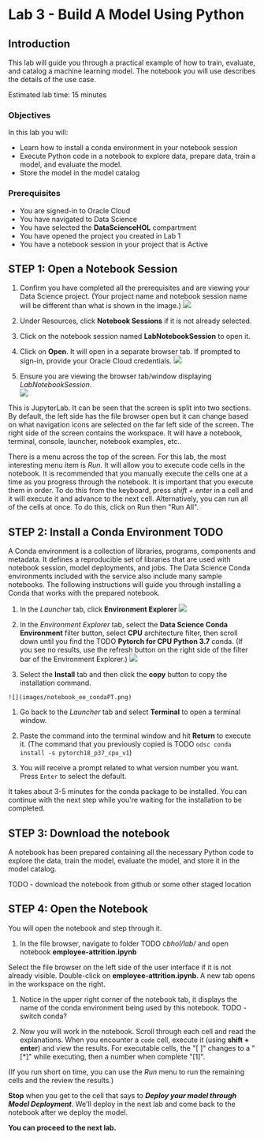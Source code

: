 # Lab 3 - Build A Model Using Python

## Introduction

This lab will guide you through a practical example of how to train, evaluate, and catalog a machine learning model. The notebook you will use describes the details of the use case.

Estimated lab time: 15 minutes

### Objectives
In this lab you will:
* Learn how to install a conda environment in your notebook session
* Execute Python code in a notebook to explore data, prepare data, train a model, and evaluate the model.
* Store the model in the model catalog

### Prerequisites
* You are signed-in to Oracle Cloud
* You have navigated to Data Science
* You have selected the **DataScienceHOL** compartment
* You have opened the project you created in Lab 1
* You have a notebook session in your project that is Active

## **STEP 1:** Open a Notebook Session

1. Confirm you have completed all the prerequisites and are viewing your Data Science project. (Your project name and notebook session name will be different than what is shown in the image.)
    ![](images/ds-project-holuser.png)

1. Under Resources, click **Notebook Sessions** if it is not already selected.

1. Click on the notebook session named **LabNotebookSession** to open it.

1. Click on **Open**. It will open in a separate browser tab. If prompted to sign-in, provide your Oracle Cloud credentials.
  ![](images/ns-open.png)

1. Ensure you are viewing the browser tab/window displaying *LabNotebookSession*.  
  ![](images/notebook-session.png)

  This is JupyterLab. It can be seen that the screen is split into two sections. By default, the left side has the file browser open but it can change based on what navigation icons are selected on the far left side of the screen. The right side of the screen contains the workspace. It will have a notebook, terminal, console, launcher, notebook examples, etc..

  There is a menu across the top of the screen. For this lab, the most interesting menu item is *Run*. It will allow you to execute code cells in the notebook. It is recommended that you manually execute the cells one at a time as you progress through the notebook. It is important that you execute them in order. To do this from the keyboard, press *shift + enter* in a cell and it will execute it and advance to the next cell. Alternatively, you can run all of the cells at once. To do this, click on Run then "Run All".

## **STEP 2:** Install a Conda Environment   TODO

A Conda environment is a collection of libraries, programs, components and metadata. It defines a reproducible set of libraries that are used with notebook session, model deployments, and jobs. The Data Science Conda environments included with the service also include many sample notebooks. The following instructions will guide you through installing a Conda that works with the prepared notebook.

  1. In the *Launcher* tab, click **Environment Explorer**
    ![](images/notebook_launcher.png)

  1. In the *Environment Explorer* tab, select the **Data Science Conda Environment** filter button, select **CPU** architecture filter, then scroll down until you find the TODO **Pytorch for CPU Python 3.7** conda. (If you see no results, use the refresh button on the right side of the filter bar of the Environment Explorer.)
    ![](images/notebook_ee_condaTF.png)

  1. Select the **Install** tab and then click the **copy** button to copy the installation command.

    ![](images/notebook_ee_condaPT.png)

  1. Go back to the *Launcher* tab and select **Terminal** to open a terminal window.

  1. Paste the command into the terminal window and hit **Return** to execute it. (The command that you previously copied is  TODO `odsc conda install -s pytorch18_p37_cpu_v1`)

  1. You will receive a prompt related to what version number you want. Press `Enter` to select the default.

  It takes about 3-5 minutes for the conda package to be installed. You can continue with the next step while you're waiting for the installation to be completed.

## **STEP 3:** Download the notebook
A notebook has been prepared containing all the necessary Python code to explore the data, train the model, evaluate the model, and store it in the model catalog.

TODO - download the notebook from github or some other staged location

## **STEP 4:** Open the Notebook

You will open the notebook and step through it.

  1. In the file browser, navigate to folder TODO *cbhol/lab/* and open notebook **employee-attrition.ipynb**

  Select the file browser on the left side of the user interface if it is not already visible. Double-click on **employee-attrition.ipynb**. A new tab opens in the workspace on the right.

  1. Notice in the upper right corner of the notebook tab, it displays the name of the conda environment being used by this notebook. TODO - switch conda?

  1. Now you will work in the notebook. Scroll through each cell and read the explanations. When you encounter a `code` cell, execute it (using **shift + enter**) and view the results. For executable cells, the "\[ ]" changes to a "[\*]" while executing, then a number when complete "[1]".

  (If you run short on time, you can use the *Run* menu to run the remaining cells and the review the results.)

  **Stop** when you get to the cell that says to ***Deploy your model through Model Deployment***. We'll deploy in the next lab and come back to the notebook after we deploy the model.


**You can proceed to the next lab.**
